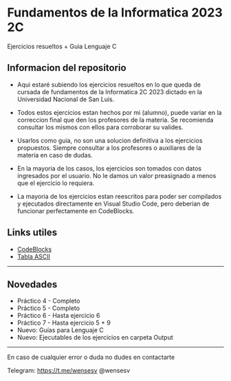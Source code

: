 
# Fundamentos de la Informatica 2023 2C

Ejercicios resueltos + Guia Lenguaje C



## Informacion del repositorio

- Aqui estaré subiendo los ejercicios resueltos en lo que queda de cursada de fundamentos de la Informatica 2C 2023 dictado en la Universidad Nacional de San Luis.

- Todos estos ejercicios estan hechos por mi (alumno), puede variar en la correccion final que den los profesores de la materia. Se recomienda consultar los mismos con ellos para corroborar su valides.

- Usarlos como guia, no son una solucion definitiva a los ejercicios propuestos. Siempre consultar a los profesores o auxiliares de la materia en caso de dudas.

- En la mayoria de los casos, los ejercicios son tomados con datos ingresados por el usuario. No le damos un valor preasignado a menos que el ejercicio lo requiera.

- La mayoria de los ejercicios estan reescritos para poder ser compilados y ejecutados directamente en Visual Studio Code, pero deberian de funcionar perfectamente en CodeBlocks.


## Links utiles 

 - [CodeBlocks]( https://www.fosshub.com/Code-Blocks.html?dwl=codeblocks-20.03mingw-setup.exe)
 - [Tabla ASCII](https://elcodigoascii.com.ar/)


------------------------

## Novedades
- Práctico 4 - Completo
- Práctico 5 - Completo
- Práctico 6 - Hasta ejercicio 6
- Práctico 7 - Hasta ejercicio 5 + 9
- Nuevo: Guías para Lenguaje C 
- Nuevo: Ejecutables de los ejercicios en carpeta Output

------------------------

En caso de cualquier error o duda no dudes en contactarte

Telegram: https://t.me/wensesv
@wensesv

